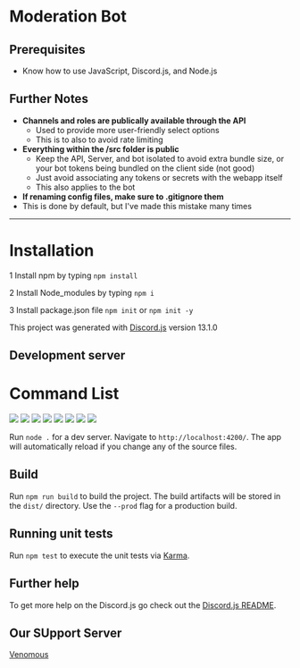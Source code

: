 # Moderation Bot




## Prerequisites
- Know how to use JavaScript, Discord.js, and Node.js




## Further Notes
- **Channels and roles are publically available through the API**
  - Used to provide more user-friendly select options
  - This is to also to avoid rate limiting
- **Everything within the /src folder is public**
  - Keep the API, Server, and bot isolated to avoid extra bundle size, or your bot tokens being bundled on the client side (not good)
  - Just avoid associating any tokens or secrets with the webapp itself
  - This also applies to the bot
- **If renaming config files, make sure to .gitignore them**
 - This is done by default, but I've made this mistake many times

---

# Installation

1 Install npm by typing `npm install`

2 Install Node_modules by typing `npm i`

3 Install package.json file `npm init` or `npm init -y`

This project was generated with [Discord.js](https://discord.com/developers/docs/intro) version 13.1.0

## Development server

# Command List
![](https://media.discordapp.net/attachments/879297862029164544/881176387275337808/Capture.PNG?width=681&height=562)
![](https://media.discordapp.net/attachments/879297862029164544/881176387447291944/Capture1.PNG?width=720&height=562)
![](https://media.discordapp.net/attachments/879297862029164544/881176389980663818/Capture2.PNG?width=642&height=563)
![](https://media.discordapp.net/attachments/879297862029164544/881176390647578664/Capture3.PNG)
![](https://media.discordapp.net/attachments/879297862029164544/881176391725490186/Capture4.PNG?width=594&height=563)
![](https://media.discordapp.net/attachments/879297862029164544/881176393076080700/Capture5.PNG?width=596&height=562)
![](https://media.discordapp.net/attachments/879297862029164544/881176393948467321/Capture6.PNG?width=647&height=563)
![](https://media.discordapp.net/attachments/879297862029164544/881176395173204008/Capture8.PNG?width=690&height=563)

Run `node .` for a dev server. Navigate to `http://localhost:4200/`. The app will automatically reload if you change any of the source files.

## Build

Run `npm run build` to build the project. The build artifacts will be stored in the `dist/` directory. Use the `--prod` flag for a production build.

## Running unit tests

Run `npm test` to execute the unit tests via [Karma](https://karma-runner.github.io).



## Further help

To get more help on the Discord.js go check out the [Discord.js README](https://github.com/discordjs/discord.js#readme).

## Our SUpport Server
[Venomous](https://discord.gg/FTbJmrVq5t)
